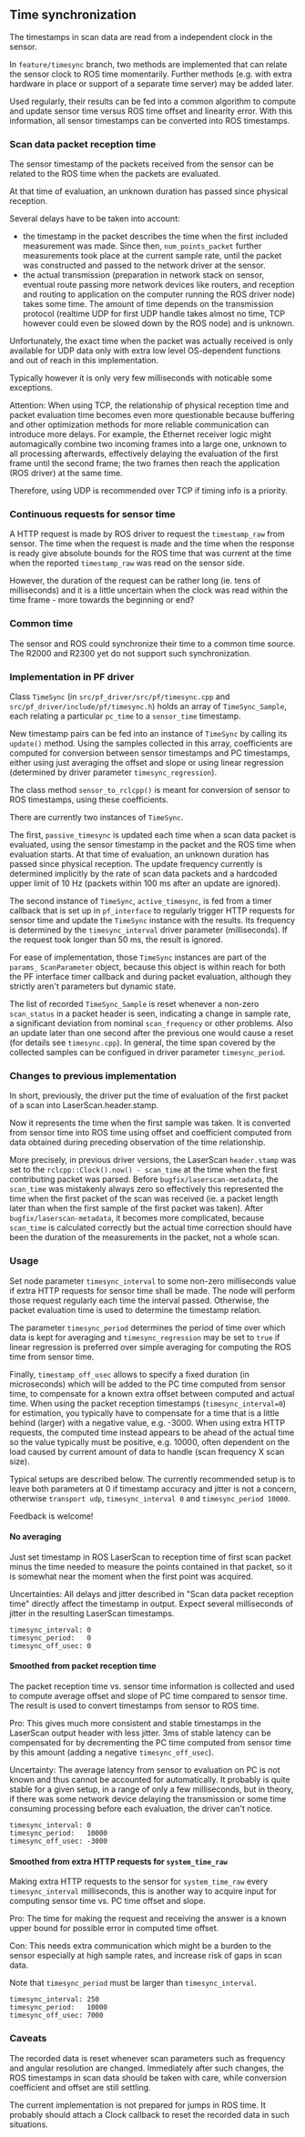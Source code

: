 ## Time synchronization

The timestamps in scan data are read from a independent clock in the sensor.

In `feature/timesync` branch, two methods are implemented that can relate the
sensor clock to ROS time momentarily. Further methods (e.g. with extra hardware
in place or support of a separate time server) may be added later.

Used regularly, their results can be fed into a common algorithm to compute and
update sensor time versus ROS time offset and linearity error.  With this
information, all sensor timestamps can be converted into ROS timestamps.

### Scan data packet reception time

The sensor timestamp of the packets received from the sensor can be related to the
ROS time when the packets are evaluated.

At that time of evaluation, an unknown duration has passed since physical reception.

Several delays have to be taken into account:

 - the timestamp in the packet describes the time when the first included measurement
    was made. Since then, `num_points_packet` further measurements took place at the
    current sample rate, until the packet was constructed and passed to the
    network driver at the sensor.
 - the actual transmission (preparation in network stack on sensor, eventual route
    passing more network devices like routers, and reception and routing to application
    on the computer running the ROS driver node) takes some time. The amount of time
    depends on the transmission protocol (realtime UDP for first UDP handle takes almost
    no time, TCP however could even be slowed down by the ROS node) and is unknown.

Unfortunately, the exact time when the packet was actually received is only
available for UDP data only with extra low level OS-dependent functions and out
of reach in this implementation.

Typically however it is only very few milliseconds with noticable some exceptions.

Attention: When using TCP, the relationship of physical reception time and
packet evaluation time becomes even more questionable because buffering and
other optimization methods for more reliable communication can introduce more
delays. For example, the Ethernet receiver logic might automagically combine
two incoming frames into a large one, unknown to all processing afterwards,
effectively delaying the evaluation of the first frame until the second frame;
the two frames then reach the application (ROS driver) at the same time.

Therefore, using UDP is recommended over TCP if timing info is a priority.


### Continuous requests for sensor time

A HTTP request is made by ROS driver to request the `timestamp_raw` from sensor. The time when
the request is made and the time when the response is ready give absolute bounds for the ROS time
that was current at the time when the reported `timestamp_raw` was read on the sensor side.

However, the duration of the request can be rather long (ie. tens of milliseconds) and it is a
little uncertain when the clock was read within the time frame - more towards the beginning or end?

### Common time

The sensor and ROS could synchronize their time to a common time source. The R2000 and R2300 yet
do not support such synchronization.

### Implementation in PF driver

Class `TimeSync` (in `src/pf_driver/src/pf/timesync.cpp` and `src/pf_driver/include/pf/timesync.h`)
holds an array of `TimeSync_Sample`, each relating a particular `pc_time` to a `sensor_time` timestamp.

New timestamp pairs can be fed into an instance of `TimeSync` by calling its `update()` method. Using
the samples collected in this array, coefficients are computed for conversion between sensor timestamps
and PC timestamps, either using just averaging the offset and slope or using linear regression
(determined by driver parameter `timesync_regression`).

The class method `sensor_to_rclcpp()` is meant for conversion of sensor to ROS timestamps, using
these coefficients.

There are currently two instances of `TimeSync`.

The first, `passive_timesync` is updated each time when a scan data packet is
evaluated, using the sensor timestamp in the packet and the ROS time when
evaluation starts.  At that time of evaluation, an unknown duration has passed
since physical reception. The update frequency currently is determined
implicitly by the rate of scan data packets and a hardcoded upper limit of 10
Hz (packets within 100 ms after an update are ignored).

The second instance of `TimeSync`, `active_timesync`, is fed from a timer callback
that is set up in `pf_interface` to regularly trigger HTTP requests for sensor time
 and update the `TimeSync` instance with the results. Its frequency is
determined by the `timesync_interval` driver parameter (milliseconds). If the
request took longer than 50 ms, the result is ignored.

For ease of implementation, those `TimeSync` instances are part of the `params_` `ScanParameter` object,
because this object is within reach for both the PF interface timer callback and during packet evaluation,
although they strictly aren't parameters but dynamic state.

The list of recorded `TimeSync_Sample` is reset whenever a non-zero
`scan_status` in a packet header is seen, indicating a change in sample rate, a
significant deviation from nominal `scan_frequency` or other problems. Also an
update later than one second after the previous one would cause a reset (for
details see `timesync.cpp`). In general, the time span covered by the
collected samples can be configued in driver parameter `timesync_period`.



### Changes to previous implementation

In short, previously, the driver put the time of evaluation of the first
packet of a scan into LaserScan.header.stamp.

Now it represents the time when the first sample was taken. It is converted
from sensor time into ROS time using offset and coefficient computed from
data obtained during preceding observation of the time relationship.

More precisely, in previous driver versions, the LaserScan `header.stamp` was
set to the `rclcpp::Clock().now() - scan_time` at the time when the first
contributing packet was parsed. Before `bugfix/laserscan-metadata`, the
`scan_time` was mistakenly always zero so effectively this represented the time
when the first packet of the scan was received (ie. a packet length later than
when the first sample of the first packet was taken). After
`bugfix/laserscan-metadata`, it becomes more complicated, because `scan_time`
is calculated correctly but the actual time correction should have been the
duration of the measurements in the packet, not a whole scan.

### Usage

Set node parameter `timesync_interval` to some non-zero milliseconds value if
extra HTTP requests for sensor time shall be made. The node will perform those
request regularly each time the interval passed. Otherwise, the packet
evaluation time is used to determine the timestamp relation.

The parameter `timesync_period` determines the period of time over which data
is kept for averaging and `timesync_regression` may be set to `true` if 
linear regression is preferred over simple averaging for computing the ROS
time from sensor time.

Finally, `timestamp_off_usec` allows to specify a fixed duration (in microseconds)
which will be added to the PC time computed from sensor time, to compensate for
a known extra offset between computed and actual time. When using the packet
reception timestamps (`timesync_interval=0`) for estimation, you typically have
to compensate for a time that is a little behind (larger) with a negative
value, e.g. -3000.  When using extra HTTP requests, the computed time instead
appears to be ahead of the actual time so the value typically must be positive,
e.g. 10000, often dependent on the load caused by current amount of data to
handle (scan frequency X scan size).

Typical setups are described below. The currently recommended setup is to leave
both parameters at 0 if timestamp accuracy and jitter is not a concern,
otherwise `transport udp`, `timesync_interval 0` and `timesync_period 10000`.

Feedback is welcome!


#### No averaging

Just set timestamp in ROS LaserScan to reception time of first scan packet
minus the time needed to measure the points contained in that packet, so it
is somewhat near the moment when the first point was acquired.

Uncertainties: All delays and jitter described in "Scan data packet reception
time" directly affect the timestamp in output. Expect several milliseconds of
jitter in the resulting LaserScan timestamps.

    timesync_interval: 0
    timesync_period:   0
    timesync_off_usec: 0

#### Smoothed from packet reception time

The packet reception time vs. sensor time information is collected and used to
compute average offset and slope of PC time compared to sensor time. The result
is used to convert timestamps from sensor to ROS time.

Pro: This gives much more consistent and stable timestamps in the LaserScan
output header with less jitter. 3ms of stable latency can be compensated for by
decrementing the PC time computed from sensor time by this amount (adding a
negative `timesync_off_usec`).

Uncertainty: The average latency from sensor to evaluation on PC is not known
and thus cannot be accounted for automatically. It probably is quite stable for
a given setup, in a range of only a few milliseconds, but in theory, if there
was some network device delaying the transmission or some time consuming
processing before each evaluation, the driver can't notice.

    timesync_interval: 0
    timesync_period:   10000
    timesync_off_usec: -3000

#### Smoothed from extra HTTP requests for `system_time_raw`

Making extra HTTP requests to the sensor for `system_time_raw` every
`timesync_interval` milliseconds, this is another way to acquire input for
computing sensor time vs. PC time offset and slope.

Pro: The time for making the request and receiving the answer is a known upper
bound for possible error in computed time offset.

Con: This needs extra communication which might be a burden to the sensor 
especially at high sample rates, and increase risk of gaps in scan data.

Note that `timesync_period` must be larger than `timesync_interval`.

    timesync_interval: 250
    timesync_period:   10000
    timesync_off_usec: 7000


### Caveats

The recorded data is reset whenever scan parameters such as frequency and
angular resolution are changed. Immediately after such changes, the ROS
timestamps in scan data should be taken with care, while conversion coefficient
and offset are still settling.

The current implementation is not prepared for jumps in ROS time. It probably
should attach a Clock callback to reset the recorded data in such situations.
